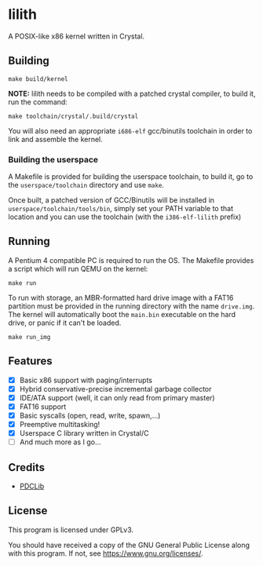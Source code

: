 # lilith

A POSIX-like x86 kernel written in Crystal.

## Building

```
make build/kernel
```

**NOTE:** lilith needs to be compiled with a patched crystal compiler, to build it, run the command:

```
make toolchain/crystal/.build/crystal
```

You will also need an appropriate `i686-elf` gcc/binutils toolchain in order to link and assemble the kernel.

### Building the userspace

A Makefile is provided for building the userspace toolchain, to build it, go to the `userspace/toolchain` directory and use `make`.

Once built, a patched version of GCC/Binutils will be installed in `userspace/toolchain/tools/bin`, simply set your PATH variable to that location and you can use the toolchain (with the `i386-elf-lilith` prefix)

## Running

A Pentium 4 compatible PC is required to run the OS. The Makefile provides a script which will run QEMU on the kernel:

```
make run
```

To run with storage, an MBR-formatted hard drive image with a FAT16 partition must be provided in the running directory with the name `drive.img`. The kernel will automatically boot the `main.bin` executable on the hard drive, or panic if it can't be loaded.

```
make run_img
```

## Features

* [x] Basic x86 support with paging/interrupts
* [x] Hybrid conservative-precise incremental garbage collector
* [x] IDE/ATA support (well, it can only read from primary master)
* [x] FAT16 support
* [x] Basic syscalls (open, read, write, spawn,...)
* [x] Preemptive multitasking!
* [x] Userspace C library written in Crystal/C
* [ ] And much more as I go...

## Credits

* [PDCLib](https://github.com/DevSolar/pdclib/)

## License

This program is licensed under GPLv3.

You should have received a copy of the GNU General Public License
along with this program.  If not, see https://www.gnu.org/licenses/.
